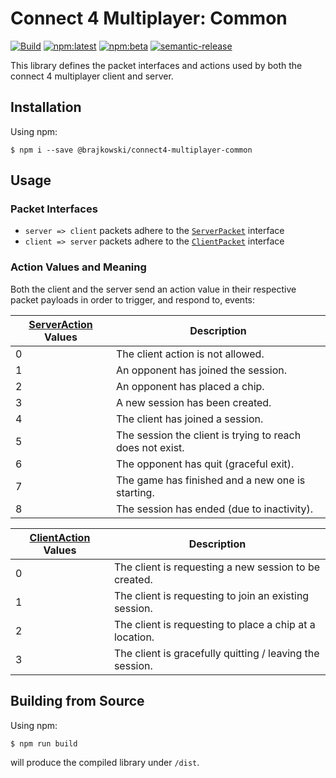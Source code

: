 # Connect 4 Multiplayer: Common

[![Build](https://github.com/brajkowski/connect4-multiplayer-common/actions/workflows/build.yml/badge.svg)](https://github.com/brajkowski/connect4-multiplayer-common/actions/workflows/build.yml)
[![npm:latest](https://img.shields.io/npm/v/@brajkowski/connect4-multiplayer-common/latest?color=limegreen&logo=npm)](https://www.npmjs.com/package/@brajkowski/connect4-multiplayer-common)
[![npm:beta](https://img.shields.io/npm/v/@brajkowski/connect4-multiplayer-common/beta?logo=npm)](https://www.npmjs.com/package/@brajkowski/connect4-multiplayer-common)
[![semantic-release](https://img.shields.io/badge/%20%20%F0%9F%93%A6%F0%9F%9A%80-semantic--release-e10079.svg)](https://github.com/semantic-release/semantic-release)

This library defines the packet interfaces and actions used by both the connect 4 multiplayer client and server.

## Installation

Using npm:

```
$ npm i --save @brajkowski/connect4-multiplayer-common
```

## Usage

### Packet Interfaces

- `server => client` packets adhere to the [`ServerPacket`](src/common/model/server-packet.ts) interface
- `client => server` packets adhere to the [`ClientPacket`](src/common/model/client-packet.ts) interface

### Action Values and Meaning

Both the client and the server send an action value in their respective packet payloads in order to trigger, and respond to, events:

| [ServerAction](src/common/model/server-action.ts) Values | Description                                               |
| -------------------------------------------------------- | --------------------------------------------------------- |
| 0                                                        | The client action is not allowed.                         |
| 1                                                        | An opponent has joined the session.                       |
| 2                                                        | An opponent has placed a chip.                            |
| 3                                                        | A new session has been created.                           |
| 4                                                        | The client has joined a session.                          |
| 5                                                        | The session the client is trying to reach does not exist. |
| 6                                                        | The opponent has quit (graceful exit).                    |
| 7                                                        | The game has finished and a new one is starting.          |
| 8                                                        | The session has ended (due to inactivity).                |

| [ClientAction](src/common/model/client-action.ts) Values | Description                                              |
| -------------------------------------------------------- | -------------------------------------------------------- |
| 0                                                        | The client is requesting a new session to be created.    |
| 1                                                        | The client is requesting to join an existing session.    |
| 2                                                        | The client is requesting to place a chip at a location.  |
| 3                                                        | The client is gracefully quitting / leaving the session. |

## Building from Source

Using npm:

```
$ npm run build
```

will produce the compiled library under `/dist`.
